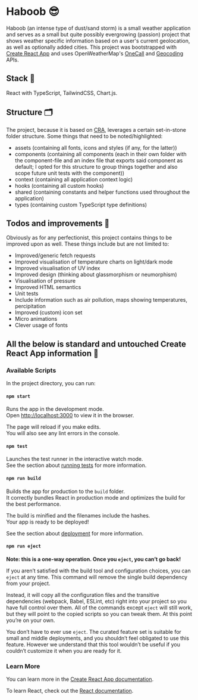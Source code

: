 # Haboob 😎

Haboob (an intense type of dust/sand storm) is a small weather application and serves as a small but quite possibly evergrowing (passion) project that shows weather specific information based on a user's current geolocation, as well as optionally added cities. This project was bootstrapped with [Create React App](https://github.com/facebook/create-react-app) and uses OpenWeatherMap's [OneCall](https://openweathermap.org/api/one-call-3) and [Geocoding](https://openweathermap.org/api/geocoding-api) APIs.

## Stack 🥞

React with TypeScript, TailwindCSS, Chart.js.

## Structure 🗂

The project, because it is based on [CRA](https://github.com/facebook/create-react-app), leverages a certain set-in-stone folder structure. Some things that need to be noted/highlighted:

-   assets (containing all fonts, icons and styles (if any, for the latter))
-   components (containing all components (each in their own folder with the component-file and an index file that exports said component as default; I opted for this structure to group things together and also scope future unit tests with the component))
-   context (containing all application context logic)
-   hooks (containing all custom hooks)
-   shared (containing constants and helper functions used throughout the application)
-   types (containing custom TypeScript type definitions)

## Todos and improvements 📝

Obviously as for any perfectionist, this project contains things to be improved upon as well. These things include but are not limited to:

-   Improved/generic fetch requests
-   Improved visualisation of temperature charts on light/dark mode
-   Improved visualisation of UV index
-   Improved design (thinking about glassmorphism or neumorphism)
-   Visualisation of pressure
-   Improved HTML semantics
-   Unit tests
-   Include information such as air pollution, maps showing temperatures, percipitation
-   Improved (custom) icon set
-   Micro animations
-   Clever usage of fonts

## All the below is standard and untouched Create React App information 📓

### Available Scripts

In the project directory, you can run:

#### `npm start`

Runs the app in the development mode.\
Open [http://localhost:3000](http://localhost:3000) to view it in the browser.

The page will reload if you make edits.\
You will also see any lint errors in the console.

#### `npm test`

Launches the test runner in the interactive watch mode.\
See the section about [running tests](https://facebook.github.io/create-react-app/docs/running-tests) for more information.

#### `npm run build`

Builds the app for production to the `build` folder.\
It correctly bundles React in production mode and optimizes the build for the best performance.

The build is minified and the filenames include the hashes.\
Your app is ready to be deployed!

See the section about [deployment](https://facebook.github.io/create-react-app/docs/deployment) for more information.

#### `npm run eject`

**Note: this is a one-way operation. Once you `eject`, you can’t go back!**

If you aren’t satisfied with the build tool and configuration choices, you can `eject` at any time. This command will remove the single build dependency from your project.

Instead, it will copy all the configuration files and the transitive dependencies (webpack, Babel, ESLint, etc) right into your project so you have full control over them. All of the commands except `eject` will still work, but they will point to the copied scripts so you can tweak them. At this point you’re on your own.

You don’t have to ever use `eject`. The curated feature set is suitable for small and middle deployments, and you shouldn’t feel obligated to use this feature. However we understand that this tool wouldn’t be useful if you couldn’t customize it when you are ready for it.

### Learn More

You can learn more in the [Create React App documentation](https://facebook.github.io/create-react-app/docs/getting-started).

To learn React, check out the [React documentation](https://reactjs.org/).
